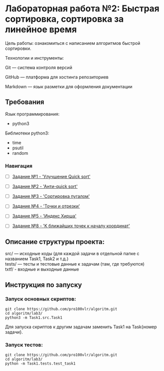 # Лабораторная работа №2: Быстрая сортировка, сортировка за линейное время 

Цель работы: ознакомиться с написанием алгоритмов быстрой сортировки.   

Технологии и инструменты:

Git — система контроля версий

GitHub — платформа для хостинга репозиториев

Markdown — язык разметки для оформления документации

## Требования      

Язык программирования:  
- python3  

Библиотеки python3:  

- time  
- psutil 
- random 

### Навигация

- [ ] [Задание №1 - 'Улучшение Quick sort'](Task1/src/Task1.py)
- [ ] [Задание №2 - 'Анти-quick sort'](Task2/src/Task2.py)
- [ ] [Задание №3 - 'Сортировка пугалом'](Task3/src/Task3.py)
- [ ] [Задание №4 - 'Точки и отрезки'](Task4/src/Task4.py)
- [ ] [Задание №5 - 'Индекс Хирша'](Task5/src/Task5.py)
- [ ] [Задание №8 - 'K ближайших точек к началу координат'](Task8/src/Task8.py)


## Описание структуры проекта:

src/ — исходные коды (для каждой задачи в отдельной папке с названием Task1, Task2 и т.д.)   
tests/ — тесты и тестовые данные к задачам (там, где требуются)    
txtf/ - входные и выходные данные

## Инструкция по запуску   

### Запуск основных скриптов:   

`git clone https://github.com/pro100vlr/algoritm.git`   
`cd algoritm/lab3/`  
`python3 -m Task1.src.Task1`   

Для запуска скриптов к другим задачам заменить Task1 на Task{номер задачи}.   

### Запуск тестов:   
   
`git clone https://github.com/pro100vlr/algoritm.git`   
`cd algoritm/lab3/`  
`python -m Task1.tests.test_task1`   

